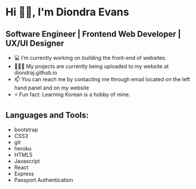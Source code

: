 <b><h1>Hi 👋🏾, I'm Diondra Evans</h1></b>
<h2>Software Engineer | Frontend Web Developer | UX/UI Designer</h2> 
<ul>
  <li>💻 I’m currently working on building the front-end of websites.</li>

  <li>👨🏾‍💻 My projects are currently being uploaded to my website at diondraj.github.io</li>

  <li>📫 You can reach me by contacting me through email located on the left hand panel and on  my website</li>

  <li>⚡ Fun fact: Learning Korean is a hobby of mine. </li>
</ul>
<h2>Languages and Tools:</h2>
<ul>
  <li>bootstrap</li>
  <li>CSS3</li>
  <li>git</li>
  <li>heroku</li>
  <li>HTML5</li> 
  <li>Javascript</li>
  <li>React</li>
  <li>Express</li>
  <li>Passport Authentication</li>
</ul>
